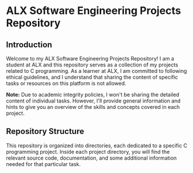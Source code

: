 # ALX Software Engineering Projects Repository

## Introduction

Welcome to my ALX Software Engineering Projects Repository! I am a student at ALX and this repository serves as a collection of my projects related to C programming. As a learner at ALX, I am committed to following ethical guidelines, and I understand that sharing the content of specific tasks or resources on this platform is not allowed.  

**Note:** Due to academic integrity policies, I won't be sharing the detailed content of individual tasks. However, I'll provide general information and hints to give you an overview of the skills and concepts covered in each project.  

## Repository Structure

This repository is organized into directories, each dedicated to a specific C programming project. Inside each project directory, you will find the relevant source code, documentation, and some additional information needed for that particular task.
